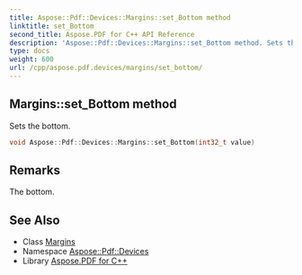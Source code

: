 ```yaml
---
title: Aspose::Pdf::Devices::Margins::set_Bottom method
linktitle: set_Bottom
second_title: Aspose.PDF for C++ API Reference
description: 'Aspose::Pdf::Devices::Margins::set_Bottom method. Sets the bottom in C++.'
type: docs
weight: 600
url: /cpp/aspose.pdf.devices/margins/set_bottom/
---
```

## Margins::set_Bottom method


Sets the bottom.

```cpp
void Aspose::Pdf::Devices::Margins::set_Bottom(int32_t value)
```

## Remarks


The bottom.
## See Also

* Class [Margins](../)
* Namespace [Aspose::Pdf::Devices](../../)
* Library [Aspose.PDF for C++](../../../)
